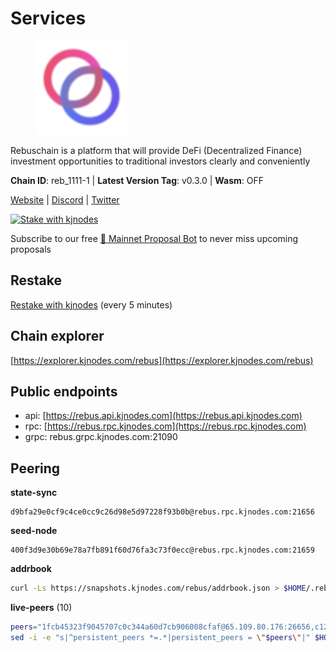 # Services

<figure><img src="https://raw.githubusercontent.com/kj89/cosmos-images/main/logos/rebus.png" width="150" alt=""><figcaption></figcaption></figure>

Rebuschain is a platform that will provide DeFi (Decentralized Finance)  investment opportunities to traditional investors clearly and conveniently

**Chain ID**: reb_1111-1 | **Latest Version Tag**: v0.3.0 | **Wasm**: OFF

[Website](https://www.rebuschain.com) | [Discord](https://discord.gg/rebuschain) | [Twitter](https://twitter.com/RebusChain)

[![Stake with kjnodes](https://i.ibb.co/cr44Q8j/button-stake-with-kjnodes.png)](https://restake.app/rebus/rebusvaloper1vndzy8y55ylgpmmsc34uy8rm6kqlml6ffs9lrv)

Subscribe to our free [🤖 Mainnet Proposal Bot](https://t.me/kjnodes_proposal_bot) to never miss upcoming proposals

## Restake

[Restake with kjnodes](https://restake.app/rebus/rebusvaloper1vndzy8y55ylgpmmsc34uy8rm6kqlml6ffs9lrv) (every 5 minutes)
## Chain explorer
[https://explorer.kjnodes.com/rebus](https://explorer.kjnodes.com/rebus)

## Public endpoints

* api: [https://rebus.api.kjnodes.com](https://rebus.api.kjnodes.com)
* rpc: [https://rebus.rpc.kjnodes.com](https://rebus.rpc.kjnodes.com)
* grpc: rebus.grpc.kjnodes.com:21090

## Peering

**state-sync**

```text
d9bfa29e0cf9c4ce0cc9c26d98e5d97228f93b0b@rebus.rpc.kjnodes.com:21656
```

**seed-node**

```text
400f3d9e30b69e78a7fb891f60d76fa3c73f0ecc@rebus.rpc.kjnodes.com:21659
```

**addrbook**
```bash
curl -Ls https://snapshots.kjnodes.com/rebus/addrbook.json > $HOME/.rebusd/config/addrbook.json
```

**live-peers** (10)
```bash
peers="1fcb45323f9045707c0c344a60d7cb906008cfaf@65.109.80.176:26656,c124ce0b508e8b9ed1c5b6957f362225659b5343@134.65.192.98:26656,ce38728ac38ebbb4a72d496d42f8e9030af441d7@162.19.137.25:26656,237bfc05da5f8cabee00f148995333f37186d232@164.68.121.101:26656,ae67d4c37632435e0d5f27041f50af20d227bdc2@93.170.72.118:21656,d9bfa29e0cf9c4ce0cc9c26d98e5d97228f93b0b@65.109.88.38:21656,3e319c765b7b48d518a2e3218efc317234b81681@142.132.159.188:26656,ff7621be29e39e9fdf07f2501e1a217201ca29ee@213.239.207.175:39656,8f023504e27873141164b6fbf1c4b788ff8d533b@159.69.200.24:26656,89757803f40da51678451735445ad40d5b15e059@169.155.44.106:26656"
sed -i -e "s|^persistent_peers *=.*|persistent_peers = \"$peers\"|" $HOME/.rebusd/config/config.toml
```
